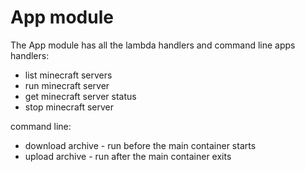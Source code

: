 # App module
The App module has all the lambda handlers and command line apps
handlers:
* list minecraft servers
* run minecraft server
* get minecraft server status
* stop minecraft server

command line:
* download archive - run before the main container starts
* upload archive - run after the main container exits